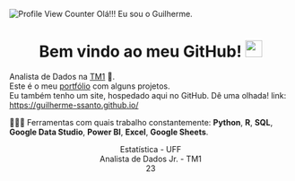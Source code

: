 
![Profile View Counter](https://komarev.com/ghpvc/?username=guilherme-ssanto&color=brightgreen) Olá!!! Eu sou o Guilherme.

<h1 align="center">Bem vindo ao meu GitHub! <img src="https://raw.githubusercontent.com/iampavangandhi/iampavangandhi/master/gifs/Hi.gif" width="30px"></h1>

Analista de Dados na [TM1](https://tm1.com.br) 💚.  
Este é o meu [portfólio](https://github.com/guilherme-ssanto?tab=repositories) com alguns projetos.   
Eu também tenho um site, hospedado aqui no GitHub. Dê uma olhada! link: https://guilherme-ssanto.github.io/

👨🏻‍💻 Ferramentas com quais trabalho constantemente: **Python**, **R**, **SQL**, **Google Data Studio**, **Power BI**, **Excel**, **Google Sheets**.

<p align="center">Estatística - UFF <br>Analista de Dados Jr. - TM1<br>23</p>
